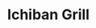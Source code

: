 ---
layout: place
title: "Ichiban Grill"
permalink: /alabama/albertville/ichiban-grill.html
stateAbbr: AL
stateName: Alabama
cityName: Albertville
seo:
  name: "Ichiban Grill"
  type: Restaurant
  links: null
description: "Ichiban Grill serves delicious sushi in Albertville, Alabama. Try fresh Japanese dishes for a great dining experience. "
place_id: ChIJ17Jjis8CiogRbPttLG5BDgk
photos:
  - name: >-
      places/ChIJ17Jjis8CiogRbPttLG5BDgk/photos/AeeoHcKLS45dM4d7q-7iC8xavXiB7LBs36k5gMLBmQKJWSewxEANKxVTDWtx2TFEqwrcQlfKujglEFtQ75tJgGv0TRpUwL4Zh-0UqrHlh6DSnw9unWOWhKeXqCUy4231pZC-55FksDKE_Tq7pizcyduNVyCiwOaia52sIS_TDrnz7WX1katZSxM5ptFSFpOmeSurfbAYvKe7ljtc6eIWeoqCyiTANEFPhbbzyJZWO7nLN0hzwASNVECu3D5kh--BctLjFehpzjnjeympNW7oNeBOSTWljSaqocwSw2PDBzq4cnFXHNUkymgCUaV4Ie7l2rHVULMhCR09drOR-9RPYyAhlWiYkmTPJZQfy5GXD6zvMUl8Zd2feu_JiEnGytPBd5e5JRH3qUsk3G2J5y-rkKXvBsKbtv0-EhX6m2UDBQfddvL44w
    widthPx: 4800
    heightPx: 2700
    authorAttributions:
      - displayName: Francisco Villarreal
        uri: https://maps.google.com/maps/contrib/117420947839976374793
        photoUri: >-
          https://lh3.googleusercontent.com/a/ACg8ocIcnV_kdzFwRsx6e-khASdZJbGJ-RFqNck8sYfqS_Y9wXxJO6Lz=s100-p-k-no-mo
    flagContentUri: >-
      https://www.google.com/local/imagery/report/?cb_client=maps_api_places.places_api&image_key=!1e10!2sCIHM0ogKEICAgID40dbPDA&hl=en-US
    googleMapsUri: >-
      https://www.google.com/maps/place//data=!3m4!1e2!3m2!1sCIHM0ogKEICAgID40dbPDA!2e10!4m2!3m1!1s0x888a02cf8a63b2d7:0x90e416e2c6dfb6c
  - name: >-
      places/ChIJ17Jjis8CiogRbPttLG5BDgk/photos/AeeoHcIxBC1fuFjJ6dvnAKmlPM2ns9GEWpXUDFaNnffkfj48TXaBAjFdcf-EkdvxY28DD8Lj1I1U5HqmWtznyLuZQ5_N-pxTil7OCQUHFQQLtM2shGruDqUVq9rFp0sldW9A0z5wl0oBfrrFYVeHLqI84WI86kW_I7OaNlVplyI6RI1ppTotZKMX2l_W5JuLWNSB5Ia2B8CCxrz9NvCvuxQucHvYD5NLu4Gv8WD4e2R1NkGO2WoIjUJsXD51tMSy38s6xKDakjnDv_7_aQzgLCR2dEe7IRnm4wUQpS8M8rBIyOX97Laow4qh9eYltcEDVALOfXzKbvfd-yrIsd8V2ySu6jo1JYOyl_gfMM08IcbTsiTR3uJbKoh0AUf_2cXVGZOkHhNbeMSrapBjkyClpzQst0dbadopKvkOcpnBVNT5dlWGniY
    widthPx: 4160
    heightPx: 2080
    authorAttributions:
      - displayName: Russ “Big R” Mathis
        uri: https://maps.google.com/maps/contrib/108913868836474447157
        photoUri: >-
          https://lh3.googleusercontent.com/a-/ALV-UjU3bnNyTOk9prDgAQMppeDHUUA6Zqhc1W2rU3MhWfIPuStirc_Bkg=s100-p-k-no-mo
    flagContentUri: >-
      https://www.google.com/local/imagery/report/?cb_client=maps_api_places.places_api&image_key=!1e10!2sCIHM0ogKEICAgIDsmOy2nAE&hl=en-US
    googleMapsUri: >-
      https://www.google.com/maps/place//data=!3m4!1e2!3m2!1sCIHM0ogKEICAgIDsmOy2nAE!2e10!4m2!3m1!1s0x888a02cf8a63b2d7:0x90e416e2c6dfb6c
  - name: >-
      places/ChIJ17Jjis8CiogRbPttLG5BDgk/photos/AeeoHcJIW-YL_FBFqA5XnLcY3es3nhzVRCrATBIhu5UKNkcTBHhKazcJ5rimUghL0waEpjvnz7A7UVv7cezeO2fca8NSIsBcFnQDeokVOUo5y5MwqNdNP8ZFxg9LunGAxNKaE7Qh5uuYuO5XQAWN1Wd3FbGAtmUBxjwMYvUB2HRJVwxfE1oa6mqxQv-NXtmxqa9scShY5O5HOzTclqS1u28K3FF18OYRuHUDCk4v1Y9xCgBDL8WJrYCMmEKwmkN1rdaYSXhTy6OVbA6T-MTW_p2GC7Ae8_43iE7u6BlfQyEXD8LgnYAUDVgVrKUoUUHUfyTpqPFQx3ldeLKSL17aHz3lbPIW7V4-OzP-K0ye3tAfMOLHIYEh3d-WE7tj_-LN40fIb8oLLy5-s9LWdeqLQA1LFWRx06lKuICAqaSOYcC8JKWKDjQ
    widthPx: 3024
    heightPx: 4032
    authorAttributions:
      - displayName: Lilli Buchanan
        uri: https://maps.google.com/maps/contrib/101067872538941607943
        photoUri: >-
          https://lh3.googleusercontent.com/a-/ALV-UjV4b140OXWuP3q03_xbBzv3bkdrpk-DUu2uQwOydHke8krVMrM5FA=s100-p-k-no-mo
    flagContentUri: >-
      https://www.google.com/local/imagery/report/?cb_client=maps_api_places.places_api&image_key=!1e10!2sCIHM0ogKEICAgIDJtO28hAE&hl=en-US
    googleMapsUri: >-
      https://www.google.com/maps/place//data=!3m4!1e2!3m2!1sCIHM0ogKEICAgIDJtO28hAE!2e10!4m2!3m1!1s0x888a02cf8a63b2d7:0x90e416e2c6dfb6c
  - name: >-
      places/ChIJ17Jjis8CiogRbPttLG5BDgk/photos/AeeoHcJTWdhXJW9XXy8fnCQc_xBac9tGqhCXFH5GRqg4o1hT7qBO49Po1uIq6iPlUvHq-O5QjalXFlrj4PYZd2HNYP3NImK7fkhSD1nCxJf2ofvAHr6xr5zEvPuiFDXKMJFXEICRbv7j_BC2GeDPZ0Eo6iHB4KSfhwcV6r6FbVuBaniayIY3w36gkeRG3iNY4AzlSNn9dPFY6g3pkKscrlCVIsXJQwckG88mtqSOqklvqb1z-Wmbm7DAfO79O_IPBgdKzBvnzWwKuxv-kViOb5jdsXdV_80uzKsTeilVIXjWhE0-RyCsgfHn_Gip8cWFa3tEb7RcvfH9xX7QJFrMB4esdcCwBrgnta5P7hVKxUuxR_Lej4LnWaqmejTe3V-EnacFlfvj0H9taVdAEBKb52C_nZd1Pg3lGq9lW8qilc3Qg2ZG8NU
    widthPx: 4032
    heightPx: 3024
    authorAttributions:
      - displayName: james adams
        uri: https://maps.google.com/maps/contrib/113906200028671292252
        photoUri: >-
          https://lh3.googleusercontent.com/a-/ALV-UjU8Jcc3B11La_yGumu_9BKKQFOqHOZGz0TTq4FMzQRM6OGIgE0=s100-p-k-no-mo
    flagContentUri: >-
      https://www.google.com/local/imagery/report/?cb_client=maps_api_places.places_api&image_key=!1e10!2sCIHM0ogKEICAgIClo_X45QE&hl=en-US
    googleMapsUri: >-
      https://www.google.com/maps/place//data=!3m4!1e2!3m2!1sCIHM0ogKEICAgIClo_X45QE!2e10!4m2!3m1!1s0x888a02cf8a63b2d7:0x90e416e2c6dfb6c
  - name: >-
      places/ChIJ17Jjis8CiogRbPttLG5BDgk/photos/AeeoHcJq7_m7sZEq9fftNl-Y3DzkLR8b1xqHKHORswiRBw_1272dwNZ1T7_yyduYh8l3f2R9fgiJw3f2kZbRHoPs1pAcICosEkxDPKj_T5bJnflqi-3FF-HVuyJlr_sbKgtxHqk7H9gTo3OqTBJwNu1oYtDaGn0kePJAi0kldksyRUsjsZjMAvz39rym3lBLUYcSmunLF07Nn6iZKZORkyO8Ln3dTHlDRb-U990NVk64Xd2gjkv5Uq63V8qisEOvJZ6xap8buDj1qrBvJR7edfmwa8WzpZHZy_GqNKHiIuy2aVMn423r0yYmtzahl1hfRkO-ACImpsvkJzFlygW--fYSXr0fIryeNNb0GPpBIQD6ViUMl0J6utEWkN-8h_lMZk-C1zFaUVs2QhXXqK9wwrkjkbaJF4oW31IfhNLMlROe9d9m5tLP
    widthPx: 3024
    heightPx: 4032
    authorAttributions:
      - displayName: Bama PC Services INC
        uri: https://maps.google.com/maps/contrib/116560676102817985396
        photoUri: >-
          https://lh3.googleusercontent.com/a-/ALV-UjWPlnBovZz6s9hD3qQ3K-7Dvnf0lR8yy_v1OEtWSt-ABvXeChGaBg=s100-p-k-no-mo
    flagContentUri: >-
      https://www.google.com/local/imagery/report/?cb_client=maps_api_places.places_api&image_key=!1e10!2sCIHM0ogKEICAgIDh85WfhAE&hl=en-US
    googleMapsUri: >-
      https://www.google.com/maps/place//data=!3m4!1e2!3m2!1sCIHM0ogKEICAgIDh85WfhAE!2e10!4m2!3m1!1s0x888a02cf8a63b2d7:0x90e416e2c6dfb6c
  - name: >-
      places/ChIJ17Jjis8CiogRbPttLG5BDgk/photos/AeeoHcImE_k0uZxKQbhAc3WSRi8bBF2LgY2mFBXU_NEqGNCaW3fyzVzJlF2IA_7aCsXqmWXYr2hqbHjqA8Ee_fDQEpannTecUbnHgAMrsDPJYHW5bcpmYvbY89EHDDt99DSgBATWmbEvYua3bu4GoS12eMKJ3pNJ1X78cxwe3on4vU1zJSn_YQ4ngOa2wzzMMolo6vPr2Ybm2nAs2Gv5Z3gxnNFqaWI-GRa8HHHekHSJ63lJSPQF0WfATBXo8OYxZoBhEULrapJe_2L_9oohWhKOQIR52f6aKfNvwQAYYRWW9P3yJWt1oTCewbsSkhEWuS7A1qXCizkCBpFW-IIfyO84nnePQKP6VPq4_-Ata1Lcc5RoWTLgqGCywza0Iz0sORs7sETkK9jsLMkNAKVJBpScnK2SFwPDoBKtVAXbQd4uof5cDw
    widthPx: 3456
    heightPx: 4608
    authorAttributions:
      - displayName: Justin Coppett
        uri: https://maps.google.com/maps/contrib/103703305897372042418
        photoUri: >-
          https://lh3.googleusercontent.com/a-/ALV-UjVcI_rSqtha-MOgvczrHn7qcnTl_p8jxjAbPhNm_6fS1M_rSPwJzA=s100-p-k-no-mo
    flagContentUri: >-
      https://www.google.com/local/imagery/report/?cb_client=maps_api_places.places_api&image_key=!1e10!2sCIHM0ogKEICAgIDEmLrlSA&hl=en-US
    googleMapsUri: >-
      https://www.google.com/maps/place//data=!3m4!1e2!3m2!1sCIHM0ogKEICAgIDEmLrlSA!2e10!4m2!3m1!1s0x888a02cf8a63b2d7:0x90e416e2c6dfb6c
  - name: >-
      places/ChIJ17Jjis8CiogRbPttLG5BDgk/photos/AeeoHcLoktJ8F3mUZ5qpEBexmX_c1qAswuINMWn8XjDcTiRSR7F22s3tmt4mu6034nCXIf0QPoxOExgjqWpx4t4EIcez5GIUNBdoG6Cz2md3spu1gwba-DJZVQ1aJPNRg1BOThw3Hpn9eoHATzk2zmYNdI3BvLxPRtBE_ajmmfOnZyTvJNkVoU_EkAcu9ZgTAUevAcSqbtG2y6oi0ZxZy6YqgbsM9KRvsaGZi3Fknhcl3-clsThAQ6EsjatmckmWr1H7Hxew3MlexiN86SjicTO2acguil_yxS618-maS4cOtIL050bdA7b6uq0GKY0qU003E5jrsSeW3f6jL5CRjOyN7xrnBmgM53umOUUKgwwMNRi32ZUIivlSp9duYIe6O4hU5t_A0nF-oyBc-w_78epWMw5bK3JTR6NfNmwHZUxce7YmwCU
    widthPx: 3000
    heightPx: 4000
    authorAttributions:
      - displayName: Maryjane Villanueva
        uri: https://maps.google.com/maps/contrib/112100297599580777855
        photoUri: >-
          https://lh3.googleusercontent.com/a/ACg8ocIvwDcAI2T-1Idngk5svE1S4C33eXVtONlurWVu5Fh_cBPpRms=s100-p-k-no-mo
    flagContentUri: >-
      https://www.google.com/local/imagery/report/?cb_client=maps_api_places.places_api&image_key=!1e10!2sCIHM0ogKEICAgIDqlr368QE&hl=en-US
    googleMapsUri: >-
      https://www.google.com/maps/place//data=!3m4!1e2!3m2!1sCIHM0ogKEICAgIDqlr368QE!2e10!4m2!3m1!1s0x888a02cf8a63b2d7:0x90e416e2c6dfb6c
  - name: >-
      places/ChIJ17Jjis8CiogRbPttLG5BDgk/photos/AeeoHcKD7SINm9mFtlVK27ahjvW3qmux4IBjcc6T9uxPW_Ej9jZmbVqsp4Aqrgp99Jb7gUz4po-vgeApOlQ0Q4g9u8mv3JHVGDN85y8g6tFF74XAtQb8QZbay28hW0iTS6PUbleukXEb6XWoSyFdr-aV7iCjnPWfpdXrMXj8FY-rj1Jhx5jsUEsD0YDi6xQ3ikfGCsCsC83Mg3Q7MIyXPcd-RPCk8-qGK-HARIxioJIw-EEvHvgyFigfzY-0MYO6yCHjjm1rM1NxocDydohU20s2VhUJZ0SsFIeUeRSOz8FG0wbMnEgsuwedsySAp0GPmqvoRaTctJLll_iluewkNVZRGm6a0LC5MrvSy48SMMbDk4G6GKgk2p5DT97deMIDC_yi_zq-g66ciRAliA5yrQBPI2TyB2x5Lw_45xJEtBV6IJFd7w
    widthPx: 4032
    heightPx: 3024
    authorAttributions:
      - displayName: james adams
        uri: https://maps.google.com/maps/contrib/113906200028671292252
        photoUri: >-
          https://lh3.googleusercontent.com/a-/ALV-UjU8Jcc3B11La_yGumu_9BKKQFOqHOZGz0TTq4FMzQRM6OGIgE0=s100-p-k-no-mo
    flagContentUri: >-
      https://www.google.com/local/imagery/report/?cb_client=maps_api_places.places_api&image_key=!1e10!2sCIHM0ogKEICAgIClo_X4FQ&hl=en-US
    googleMapsUri: >-
      https://www.google.com/maps/place//data=!3m4!1e2!3m2!1sCIHM0ogKEICAgIClo_X4FQ!2e10!4m2!3m1!1s0x888a02cf8a63b2d7:0x90e416e2c6dfb6c
  - name: >-
      places/ChIJ17Jjis8CiogRbPttLG5BDgk/photos/AeeoHcInR_BC6YmFLkLHdusQu-qgp8Lp-iZyNFl0dY7Azsa7yxtFufUvHrxSeUi9GzfZ22yaApiukogLNn0aWVnrQFsvbjp9kdIRT2fFIbIbE2UY604auli2SAxg9PCk4RLnrlfD2hP2tzl2-UPsTcZ39okL6n5ECSL6qjj8O_VgAYmWzg6t3QgcL_EmZOHOTWE57N-4aJHjKPNaT0jwhhCk2vID7t-qXdscdzQQ4ILaBFBJjJzpXgSCTSgPzjdZ-BjSCVxyIVYjbBug9GgYu4K4_CF44Gvj5Y57SEMe-cdIichAWTmOQ1z29IYTu1CxR5chpgA1Ij4PEdpZsTiadvMBUMQfrkskL1QzXlpbHN24-p4auBrTvYlcfZEMEjPNPTY_CDfy6WH0K6itm-eWYOAvb0w_OoYY1J_o5fEndUF5h3RIuUt4
    widthPx: 3024
    heightPx: 4032
    authorAttributions:
      - displayName: Casual Difference
        uri: https://maps.google.com/maps/contrib/110391923578531939239
        photoUri: >-
          https://lh3.googleusercontent.com/a-/ALV-UjXz5-fABPUcxcsWJK1mz-5FVx7OUIFjqK7WYyfhI_oxHx2E73bA=s100-p-k-no-mo
    flagContentUri: >-
      https://www.google.com/local/imagery/report/?cb_client=maps_api_places.places_api&image_key=!1e10!2sCIHM0ogKEICAgICp3dXUpwE&hl=en-US
    googleMapsUri: >-
      https://www.google.com/maps/place//data=!3m4!1e2!3m2!1sCIHM0ogKEICAgICp3dXUpwE!2e10!4m2!3m1!1s0x888a02cf8a63b2d7:0x90e416e2c6dfb6c
  - name: >-
      places/ChIJ17Jjis8CiogRbPttLG5BDgk/photos/AeeoHcJFRmImrlmvUQjvYOP9rrJSupmxVxDbsxT6H3fDEZLv_djvpHme4cQ1FJp_BoRKj3m_p4cJjZP1uOwaASAE_9KTcaJwxjRGPN3uE5P4tBAw6fl0mx6OAdWgMzLp5k8X6CWvl9XHeQ6Yy055_UQfuTd7FGWve4N79YtZ2aPcfQURadlBY_Mv0ubszADjOCjljx9MAnUqyjb98LBCxzqoXEcT84izPvnEm4yB5HlWJKKSZcHli4QhPpTbO2mRhcOXCyXkEXcndBpgWShiHdkxYD9jVJ5cHv6926uhQyPIYPBgfsvmw0yzOcYOw91l85kAjc1DWu5VF0lr2Lxt5rBQ1_urz9JaMtLt21Fz4VX0s-9zyyQPxu6bsGlUapFklv-zuh10P0LrSSZVS6-1kGk-KO-kwefYpJG7ekP8nZ7c6ys
    widthPx: 3024
    heightPx: 4032
    authorAttributions:
      - displayName: Emily Richards
        uri: https://maps.google.com/maps/contrib/109881238063272397461
        photoUri: >-
          https://lh3.googleusercontent.com/a-/ALV-UjWbHcUEpuPNjstDXRUu5QG_sdOWdIJQIMDfEEiihXeKhrHKnSnkLg=s100-p-k-no-mo
    flagContentUri: >-
      https://www.google.com/local/imagery/report/?cb_client=maps_api_places.places_api&image_key=!1e10!2sCIHM0ogKEICAgICO9v73Sg&hl=en-US
    googleMapsUri: >-
      https://www.google.com/maps/place//data=!3m4!1e2!3m2!1sCIHM0ogKEICAgICO9v73Sg!2e10!4m2!3m1!1s0x888a02cf8a63b2d7:0x90e416e2c6dfb6c
address: 8835 US-431, Albertville, AL 35950, USA
street: 8835 US-431
city: Albertville
state: AL
zip: '35950'
country: USA
neighborhood: null
latitude: '34.284756'
longitude: '-86.230890'
accessibility_options:
  wheelchairAccessibleParking: true
  wheelchairAccessibleEntrance: true
  wheelchairAccessibleRestroom: true
  wheelchairAccessibleSeating: true
business_status: OPERATIONAL
name: Ichiban Grill
google_maps_links:
  directionsUri: >-
    https://www.google.com/maps/dir//''/data=!4m7!4m6!1m1!4e2!1m2!1m1!1s0x888a02cf8a63b2d7:0x90e416e2c6dfb6c!3e0
  placeUri: https://maps.google.com/?cid=652530937462913900
  writeAReviewUri: >-
    https://www.google.com/maps/place//data=!4m3!3m2!1s0x888a02cf8a63b2d7:0x90e416e2c6dfb6c!12e1
  reviewsUri: >-
    https://www.google.com/maps/place//data=!4m4!3m3!1s0x888a02cf8a63b2d7:0x90e416e2c6dfb6c!9m1!1b1
  photosUri: >-
    https://www.google.com/maps/place//data=!4m3!3m2!1s0x888a02cf8a63b2d7:0x90e416e2c6dfb6c!10e5
primary_type: Japanese Restaurant
opening_hours:
  regular: null
  current: null
secondary_opening_hours:
  regular:
    weekdayDescriptions: null
    type: null
  current:
    weekdayDescriptions: null
    type: null
phone: null
price_level: null
price_range: null
rating: null
rating_count: 0
website: null
reviews: null
parking_options: null
payment_options: null
allow_dogs: null
curbside_pickup: null
delivery: null
dine_in: null
good_for_children: null
good_for_groups: null
good_for_sports: null
live_music: null
menu_for_children: null
outdoor_seating: null
reservable: null
restroom: null
serves_beer: null
serves_breakfast: null
serves_brunch: null
serves_cocktails: null
serves_coffee: null
serves_dinner: null
serves_dessert: null
serves_lunch: null
serves_vegetarian_food: null
serves_wine: null
takeout: null
update_category: essentials
summary: null

---